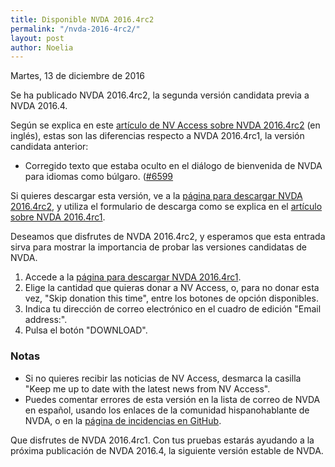```yaml
---
title: Disponible NVDA 2016.4rc2
permalink: "/nvda-2016-4rc2/"
layout: post
author: Noelia
---
```


<footer>Martes, 13 de diciembre de 2016</footer>

Se ha publicado NVDA 2016.4rc2, la segunda versión candidata previa a NVDA 2016.4.

Según se explica en este [artículo de NV Access sobre NVDA 2016.4rc2](http://www.nvaccess.org/post/nvda2016-4rc2released/) (en inglés), estas son las diferencias respecto a NVDA 2016.4rc1, la versión candidata anterior:

- Corregido texto que estaba oculto en el diálogo de bienvenida de NVDA para idiomas como búlgaro. ([#6599](https://github.com/nvaccess/nvda/issues/6599)

Si quieres descargar esta versión, ve a la [página para descargar NVDA 2016.4rc2](http://www.nvaccess.org/download?nvdaVersion=2016.4rc2), y utiliza el formulario de descarga como se explica en el [artículo sobre NVDA 2016.4rc1](https://nvdaes.github.io/nvda-2016-4rc1/).

Deseamos que disfrutes de NVDA 2016.4rc2, y esperamos que esta entrada sirva para mostrar la importancia de probar las versiones candidatas de NVDA. 


1. Accede a la [página para descargar NVDA 2016.4rc1](http://www.nvaccess.org/download?nvdaVersion=2016.4rc1).
2. Elige la cantidad que quieras donar a NV Access, o, para no donar esta vez, "Skip donation this time", entre los botones de opción disponibles.
3. Indica tu dirección de correo electrónico en el cuadro de edición "Email address:".
4. Pulsa el botón "DOWNLOAD".

### Notas ###
* Si no quieres recibir las noticias de NV Access, desmarca la casilla "Keep me up to date with the latest news from NV Access".
* Puedes comentar errores de esta versión en la lista de correo de NVDA en español, usando los enlaces de la comunidad hispanohablante de NVDA, o en la [página de incidencias en GitHub](https://github.com/nvaccess/nvda/issues).

Que disfrutes de NVDA 2016.4rc1. Con tus pruebas estarás ayudando a la próxima publicación de NVDA 2016.4, la siguiente versión estable de NVDA. 
